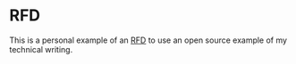 # RFD

This is a personal example of an [RFD](https://oxide.computer/blog/rfd-1-requests-for-discussion) to use an open source example of my technical writing.
